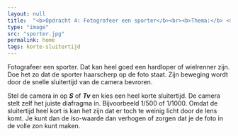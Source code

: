 ```yaml
---
layout: null
title:  "<b>Opdracht 4: Fotografeer een sporter</b><br><b>Thema:</b> <span>sluitertijd</span>"
type: "image"
src: "sporter.jpg"
permalink: home
tags: korte-sluitertijd
---
```



Fotografeer een sporter. Dat kan heel goed een hardloper of 
wielrenner zijn. Doe het zo dat de sporter haarscherp op de foto 
staat. Zijn beweging wordt door de snelle sluitertijd van de 
camera bevroren. 

Stel de camera in op ***S*** of ***Tv*** en kies een heel korte sluitertijd. 
De camera stelt zelf het juiste diafragma in. Bijvoorbeeld 1/500 
of 1/1000. Omdat de sluitertijd heel kort is kan het zijn dat er 
toch te weinig licht door de lens komt. Je kunt dan de iso-waarde 
dan verhogen of zorgen dat je de foto in de volle zon 
kunt maken.